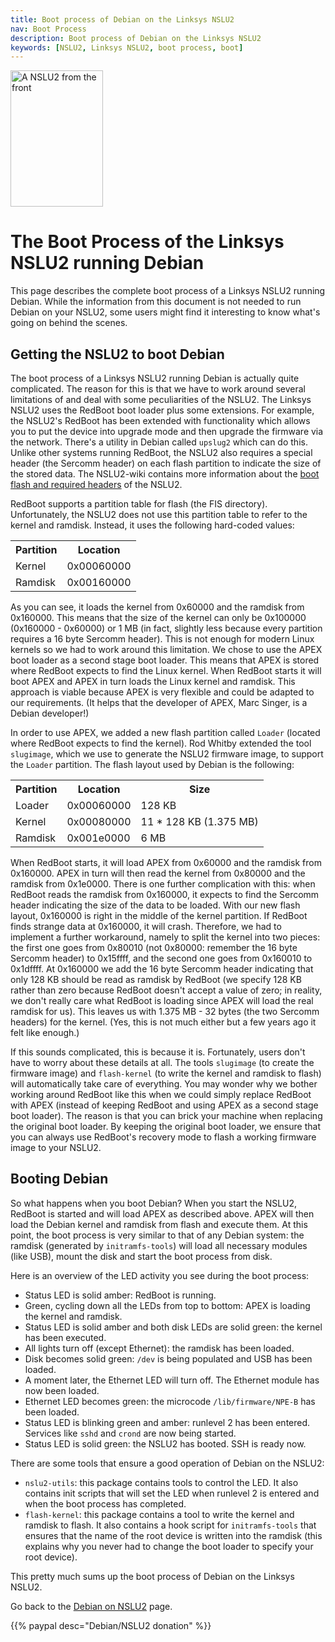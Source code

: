 ```yaml
---
title: Boot process of Debian on the Linksys NSLU2
nav: Boot Process
description: Boot process of Debian on the Linksys NSLU2
keywords: [NSLU2, Linksys NSLU2, boot process, boot]
---
```


<div class="right">
<img src = "../images/r_nslu2_front.jpg" class="border" alt="A NSLU2 from the front" width="148" height="218" />
</div>

<h1>The Boot Process of the Linksys NSLU2 running Debian</h1>

This page describes the complete boot process of a Linksys NSLU2 running
Debian.  While the information from this document is not needed to run
Debian on your NSLU2, some users might find it interesting to know what's
going on behind the scenes.

<h2>Getting the NSLU2 to boot Debian</h2>

The boot process of a Linksys NSLU2 running Debian is actually quite
complicated.  The reason for this is that we have to work around several
limitations of and deal with some peculiarities of the NSLU2.  The Linksys
NSLU2 uses the RedBoot boot loader plus some extensions.  For example, the
NSLU2's RedBoot has been extended with functionality which allows you to
put the device into upgrade mode and then upgrade the firmware via the
network.  There's a utility in Debian called `upslug2` which can do this.
Unlike other systems running RedBoot, the NSLU2 also requires a special
header (the Sercomm header) on each flash partition to indicate the size of
the stored data.  The NSLU2-wiki contains more information about the <a
href = "http://www.nslu2-linux.org/wiki/Info/BootFlash">boot flash and
required headers</a> of the NSLU2.

RedBoot supports a partition table for flash (the FIS directory).
Unfortunately, the NSLU2 does not use this partition table to refer to the
kernel and ramdisk.  Instead, it uses the following hard-coded values:

<table>

<tr>
<th>Partition</th>
<th>Location</th>
</tr>

<tr>
<td>Kernel</td>
<td>0x00060000</td>
</tr>

<tr>
<td>Ramdisk</td>
<td>0x00160000</td>
</tr>

</table>

As you can see, it loads the kernel from 0x60000 and the ramdisk from
0x160000.  This means that the size of the kernel can only be 0x100000
(0x160000 - 0x60000) or 1 MB (in fact, slightly less because every
partition requires a 16 byte Sercomm header).  This is not enough for
modern Linux kernels so we had to work around this limitation.  We chose to
use the APEX boot loader as a second stage boot loader.  This means that
APEX is stored where RedBoot expects to find the Linux kernel.  When
RedBoot starts it will boot APEX and APEX in turn loads the Linux kernel
and ramdisk.  This approach is viable because APEX is very flexible and
could be adapted to our requirements.  (It helps that the developer of
APEX, Marc Singer, is a Debian developer!)

In order to use APEX, we added a new flash partition called `Loader`
(located where RedBoot expects to find the kernel).  Rod Whitby extended
the tool `slugimage`, which we use to generate the NSLU2 firmware image, to
support the `Loader` partition.  The flash layout used by Debian is the
following:

<table>

<tr>
<th>Partition</th>
<th>Location</th>
<th>Size</th>
</tr>

<tr>
<td>Loader</td>
<td>0x00060000</td>
<td>128 KB</td>
</tr>

<tr>
<td>Kernel</td>
<td>0x00080000</td>
<td>11 * 128 KB (1.375 MB)</td>
</tr>

<tr>
<td>Ramdisk</td>
<td>0x001e0000</td>
<td>6 MB</td>
</tr>

</table>

When RedBoot starts, it will load APEX from 0x60000 and the ramdisk from
0x160000.  APEX in turn will then read the kernel from 0x80000 and the
ramdisk from 0x1e0000.  There is one further complication with this: when
RedBoot reads the ramdisk from 0x160000, it expects to find the Sercomm
header indicating the size of the data to be loaded.  With our new flash
layout, 0x160000 is right in the middle of the kernel partition.  If
RedBoot finds strange data at 0x160000, it will crash.  Therefore, we had
to implement a further workaround, namely to split the kernel into two
pieces: the first one goes from 0x80010 (not 0x80000: remember the 16 byte
Sercomm header) to 0x15ffff, and the second one goes from 0x160010 to
0x1dffff.  At 0x160000 we add the 16 byte Sercomm header indicating that
only 128 KB should be read as ramdisk by RedBoot (we specify 128 KB rather
than zero because RedBoot doesn't accept a value of zero; in reality, we
don't really care what RedBoot is loading since APEX will load the real
ramdisk for us).  This leaves us with 1.375 MB - 32 bytes (the two Sercomm
headers) for the kernel.  (Yes, this is not much either but a few years ago
it felt like enough.)

If this sounds complicated, this is because it is.  Fortunately, users
don't have to worry about these details at all.  The tools `slugimage` (to
create the firmware image) and `flash-kernel` (to write the kernel and
ramdisk to flash) will automatically take care of everything.  You may
wonder why we bother working around RedBoot like this when we could simply
replace RedBoot with APEX (instead of keeping RedBoot and using APEX as a
second stage boot loader).  The reason is that you can brick your machine
when replacing the original boot loader.  By keeping the original boot
loader, we ensure that you can always use RedBoot's recovery mode to flash
a working firmware image to your NSLU2.

<h2>Booting Debian</h2>

So what happens when you boot Debian?  When you start the NSLU2, RedBoot is
started and will load APEX as described above.  APEX will then load the
Debian kernel and ramdisk from flash and execute them.  At this point, the
boot process is very similar to that of any Debian system: the ramdisk
(generated by `initramfs-tools`) will load all necessary modules (like
USB), mount the disk and start the boot process from disk.

Here is an overview of the LED activity you see during the boot process:

* Status LED is solid amber: RedBoot is running.
* Green, cycling down all the LEDs from top to bottom: APEX is loading the
kernel and ramdisk.
* Status LED is solid amber and both disk LEDs are solid green: the kernel
has been executed.
* All lights turn off (except Ethernet): the ramdisk has been loaded.
* Disk becomes solid green: `/dev` is being populated and USB has been
loaded.
* A moment later, the Ethernet LED will turn off.  The Ethernet module has
now been loaded.
* Ethernet LED becomes green: the microcode `/lib/firmware/NPE-B` has been
loaded.
* Status LED is blinking green and amber: runlevel 2 has been entered.
Services like `sshd` and `crond` are now being started.
* Status LED is solid green: the NSLU2 has booted.  SSH is ready now.

There are some tools that ensure a good operation of Debian on the NSLU2:

* `nslu2-utils`: this package contains tools to control the LED.  It also
contains init scripts that will set the LED when runlevel 2 is entered and
when the boot process has completed.
* `flash-kernel`: this package contains a tool to write the kernel and
ramdisk to flash.  It also contains a hook script for `initramfs-tools`
that ensures that the name of the root device is written into the ramdisk
(this explains why you never had to change the boot loader to specify your
root device).

This pretty much sums up the boot process of Debian on the Linksys NSLU2.

Go back to the <a href = "..">Debian on NSLU2</a> page.

{{% paypal desc="Debian/NSLU2 donation" %}}

